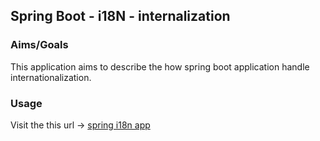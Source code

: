 ## Spring Boot - i18N - internalization

### Aims/Goals
This application aims to describe the how spring boot application handle internationalization.

### Usage
Visit the this url -> [spring i18n app](https://springboot-i18n.herokuapp.com)
